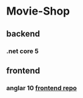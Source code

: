 # Movie-Shop

## backend
### .net core 5

## frontend
### anglar 10 [frontend repo](https://github.com/xian96/Movie-Shop-SPA)
